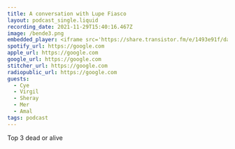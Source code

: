 ```yaml
---
title: A conversation with Lupe Fiasco
layout: podcast_single.liquid
recording_date: 2021-11-29T15:40:16.467Z
image: /bende3.png
embedded_player: <iframe src='https://share.transistor.fm/e/1493e91f/dark' width='100%' height='180' frameborder='0' scrolling='no' seamless='true' style='width:100%; height:180px;'></iframe>
spotify_url: https://google.com
apple_url: https://google.com
google_url: https://google.com
stitcher_url: https://google.com
radiopublic_url: https://google.com
guests:
  - Cye
  - Virgil
  - Sheray
  - Mer
  - Amal
tags: podcast
---
```


Top 3 dead or alive